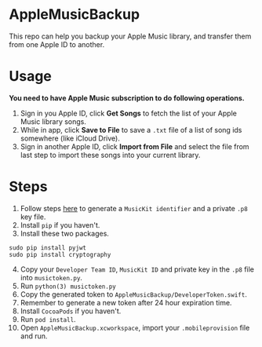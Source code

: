 # AppleMusicBackup

This repo can help you backup your Apple Music library, and transfer them from one Apple ID to another.

# Usage

**You need to have Apple Music subscription to do following operations.**

1. Sign in you Apple ID, click **Get Songs** to fetch the list of your Apple Music library songs.
2. While in app, click **Save to File** to save a `.txt` file of a list of song ids somewhere (like iCloud Drive).
3. Sign in another Apple ID, click **Import from File** and select the file from last step to import these songs into your current library.

# Steps

1. Follow steps [here](https://help.apple.com/developer-account/#/devce5522674) to generate a `MusicKit identifier` and a private `.p8` key file.
2. Install `pip` if you haven't.
3. Install these two packages.
```Sh
sudo pip install pyjwt
sudo pip install cryptography
```
4. Copy your `Developer Team ID`, `MusicKit ID` and private key in the `.p8` file into `musictoken.py`.
5. Run `python(3) musictoken.py`
6. Copy the generated token to `AppleMusicBackup/DeveloperToken.swift`.
7. Remember to generate a new token after 24 hour expiration time.
8. Install `CocoaPods` if you haven't.
9. Run `pod install`.
10. Open `AppleMusicBackup.xcworkspace`, import your `.mobileprovision` file and run.